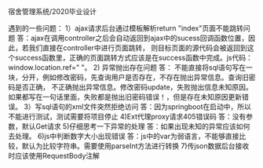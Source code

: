 宿舍管理系统/2020毕业设计



























遇到的一些问题：
1）ajax请求后台通过模板解析return "index"页面不能跳转问题
答：ajax在调用controller之后会自动返回到ajax中的sucess回调函数位置，因此，若我们直接在controller中进行页面跳转，
则目标页面的源代码会被返回到这个success函数里，正确的页面跳转方式应该是在success函数中完成。js代码：window.location.ref=" "。
2) 异常抛出存在问题
答： 不能直接将sql语句写在一块，分开，例如修改密码，先查询用户是否存在，不存在抛出异常信息。查询旧密码是否正确，
不正确抛出异常信息。修改密码update，失败抛出信息未知原因。如果都写在一句话里面，失败都是抛出旧密码错误！，但是存在未知原因更新错误。
3）写sql语句的xml文件突然拒绝访问
答：因为springboot在启动中，所以不能进行测试，测试需要将项目停止
4)Ext代理proxy请求405错误码
答：没有参数，默认Get请求
5)仔细思考一下异常的处理
答：如果出现未知的异常应该如何去处理。
6)js中判断数字大小出现错误
答：js中的var为弱语言，不能够直接比较，默认为比较字符串。需要使用parseInt方法进行转换
7)传json数据后台接收时应该使用RequestBody注解

